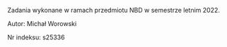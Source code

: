 Zadania wykonane w ramach przedmiotu NBD w semestrze letnim 2022.

Autor: Michał Worowski

Nr indeksu: s25336
